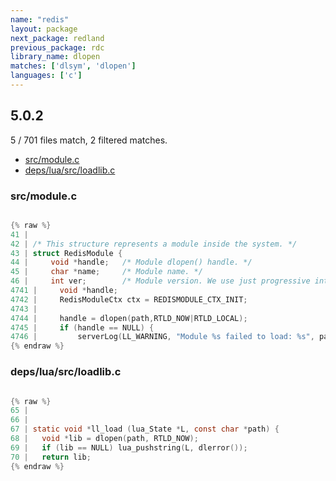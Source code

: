 ```yaml
---
name: "redis"
layout: package
next_package: redland
previous_package: rdc
library_name: dlopen
matches: ['dlsym', 'dlopen']
languages: ['c']
---
```

## 5.0.2
5 / 701 files match, 2 filtered matches.

 - [src/module.c](#srcmodulec)
 - [deps/lua/src/loadlib.c](#depsluasrcloadlibc)

### src/module.c

```c

{% raw %}
41 | 
42 | /* This structure represents a module inside the system. */
43 | struct RedisModule {
44 |     void *handle;   /* Module dlopen() handle. */
45 |     char *name;     /* Module name. */
46 |     int ver;        /* Module version. We use just progressive integers. */
4741 |     void *handle;
4742 |     RedisModuleCtx ctx = REDISMODULE_CTX_INIT;
4743 | 
4744 |     handle = dlopen(path,RTLD_NOW|RTLD_LOCAL);
4745 |     if (handle == NULL) {
4746 |         serverLog(LL_WARNING, "Module %s failed to load: %s", path, dlerror());
{% endraw %}

```
### deps/lua/src/loadlib.c

```c

{% raw %}
65 | 
66 | 
67 | static void *ll_load (lua_State *L, const char *path) {
68 |   void *lib = dlopen(path, RTLD_NOW);
69 |   if (lib == NULL) lua_pushstring(L, dlerror());
70 |   return lib;
{% endraw %}

```
